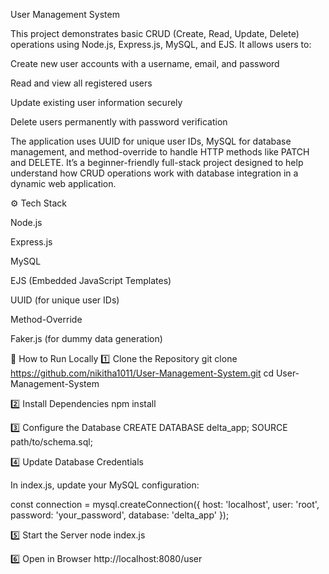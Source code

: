 User Management System

This project demonstrates basic CRUD (Create, Read, Update, Delete) operations using Node.js, Express.js, MySQL, and EJS.
It allows users to:

Create new user accounts with a username, email, and password

Read and view all registered users

Update existing user information securely

Delete users permanently with password verification

The application uses UUID for unique user IDs, MySQL for database management, and method-override to handle HTTP methods like PATCH and DELETE.
It’s a beginner-friendly full-stack project designed to help understand how CRUD operations work with database integration in a dynamic web application.

⚙️ Tech Stack

Node.js

Express.js

MySQL

EJS (Embedded JavaScript Templates)

UUID (for unique user IDs)

Method-Override

Faker.js (for dummy data generation)

🚀 How to Run Locally
1️⃣ Clone the Repository
git clone https://github.com/nikitha1011/User-Management-System.git
cd User-Management-System

2️⃣ Install Dependencies
npm install

3️⃣ Configure the Database
CREATE DATABASE delta_app;
SOURCE path/to/schema.sql;

4️⃣ Update Database Credentials

In index.js, update your MySQL configuration:

const connection = mysql.createConnection({
  host: 'localhost',
  user: 'root',
  password: 'your_password',
  database: 'delta_app'
});

5️⃣ Start the Server
node index.js

6️⃣ Open in Browser
http://localhost:8080/user
